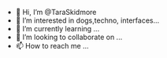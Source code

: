 - 👋 Hi, I’m @TaraSkidmore
- 👀 I’m interested in dogs,techno, interfaces...
- 🌱 I’m currently learning ...
- 💞️ I’m looking to collaborate on ...
- 📫 How to reach me ...

<!---
TaraSkidmore/TaraSkidmore is a ✨ special ✨ repository because its `README.md` (this file) appears on your GitHub profile.
You can click the Preview link to take a look at your changes.
--->
